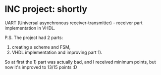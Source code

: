 
# INC project: shortly

UART (Universal asynchronous receiver-transmitter) - receiver part implementation in VHDL.


P.S. The project had 2 parts:
1) creating a scheme and FSM,
2) VHDL implementation and improving part 1).  

So at first the 1) part was actually bad, and I received minimum points, but now it's improved to 13/15 points :D